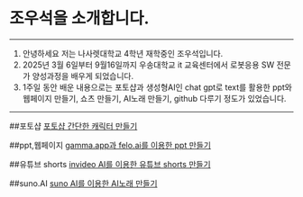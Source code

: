 # 조우석을 소개합니다.
***
1. 안녕하세요 저는 나사렛대학교 4학년 재학중인 조우석입니다.
2. 2025년 3월 6일부터 9월16일까지 우송대학교 it 교육센터에서 로봇응용 SW 전문가 양성과정을 배우게 되었습니다.
3. 1주일 동안 배운 내용으로는 포토샵과 생성형AI인 chat gpt로 text를 활용한 ppt와 웹페이지 만들기, 쇼츠 만들기, AI노래 만들기, github 다루기 정도가 있었습니다.
***


##포토샵
[포토샵 간단한 캐릭터 만들기](https://github.com/user-attachments/assets/b09adfc1-b941-46c0-9735-cd00f19c3c91)

##ppt,웹페이지
[gamma.app과 felo.ai를 이용한 ppt 만들기](https://band.us/band/97542809/post/11)

##유튜브 shorts 
[invideo AI를 이용한 유튜브 shorts 만들기](https://www.band.us/band/97542809#)

##suno.AI
[suno AI를 이용한 AI노래 만들기](https://suno.com/song/94a20572-7b22-4a2f-9246-3c7b87c5248a?sh=Nyg1w82XSVmm4H8g)
